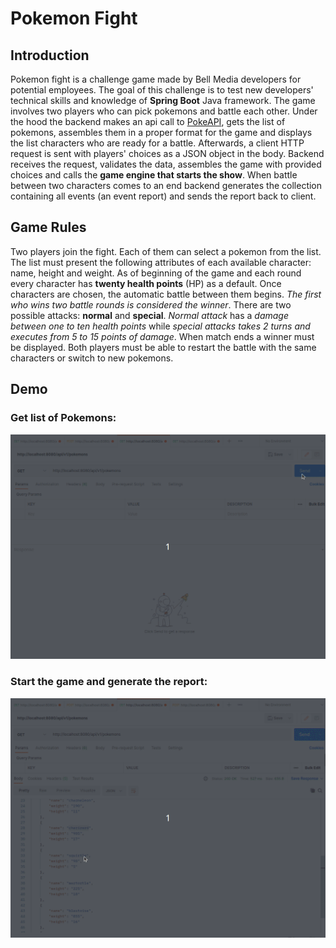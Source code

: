 # Pokemon Fight
## Introduction
Pokemon fight is a challenge game made by Bell Media developers for potential employees. The goal of this challenge is to test new developers' technical skills and knowledge of **Spring Boot** Java framework. The game involves two players who can pick pokemons and battle each other. Under the hood the backend makes an api call to [PokeAPI](https://pokeapi.co/), gets the list of pokemons, assembles them in a proper format for the game and displays the list characters who are ready for a battle. Afterwards, a client HTTP request is sent with players' choices as a JSON object in the body. Backend receives the request, validates the data, assembles the game with provided choices and calls the **game engine that starts the show**. When battle between two characters comes to an end backend generates the collection containing all events (an event report) and sends the report back to client. 
## Game Rules
Two players join the fight. Each of them can select a pokemon from the list. The list must present the following attributes of each available character: name, height and weight. As of beginning of the game and each round every character has **twenty health points** (HP) as a default. Once characters are chosen, the automatic battle between them begins. *The first who wins two battle rounds is considered the winner*. There are two possible attacks: **normal** and **special**. *Normal attack* has a *damage between one to ten health points* while *special attacks takes 2 turns and executes from 5 to 15 points of damage*. When match ends a winner must be displayed. Both players must be able to restart the battle with the same characters or switch to new pokemons. 
## Demo
### Get list of Pokemons:
![](https://github.com/glebgalkin/pokemon-fight/blob/master/media/getPokemons.gif)

### Start the game and generate the report:
![alt-text](https://github.com/glebgalkin/pokemon-fight/blob/master/media/game.gif)



